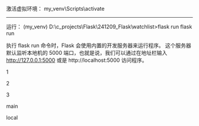 激活虚拟环境：
my_venv\Scripts\activate

---

运行：
(my_venv) D:\c_projects\Flask\241209_Flask\watchlist>flask run
flask run

执行 flask run 命令时，Flask 会使用内置的开发服务器来运行程序。
这个服务器默认监听本地机的 5000 端口，也就是说，我们可以通过在地址栏输入 http://127.0.0.1:5000 或是 http://localhost:5000 访问程序。

1

2

3

main

local
